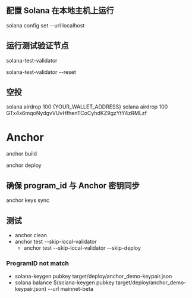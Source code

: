 ## 配置 Solana 在本地主机上运行

solana config set --url localhost

## 运行测试验证节点

solana-test-validator

solana-test-validator --reset

## 空投

solana airdrop 100 {YOUR_WALLET_ADDRESS}
solana airdrop 100 GTx4x6mqoNydgvVUvHfhenTCoCyhdKZ9gzYtY4zRMLzf

# Anchor

anchor build

anchor deploy

## 确保 program_id 与 Anchor 密钥同步

anchor keys sync

## 测试

- anchor clean
- anchor test --skip-local-validator
    - anchor test --skip-local-validator --skip-deploy

### ProgramID not match

- solana-keygen pubkey target/deploy/anchor_demo-keypair.json
- solana balance $(solana-keygen pubkey target/deploy/anchor_demo-keypair.json) --url mainnet-beta